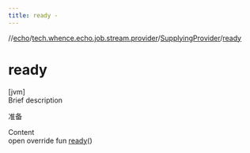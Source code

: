 ```yaml
---
title: ready -
---
```

//[echo](../../index.md)/[tech.whence.echo.job.stream.provider](../index.md)/[SupplyingProvider](index.md)/[ready](ready.md)



# ready  
[jvm]  
Brief description  


准备

  
Content  
open override fun [ready](ready.md)()  



